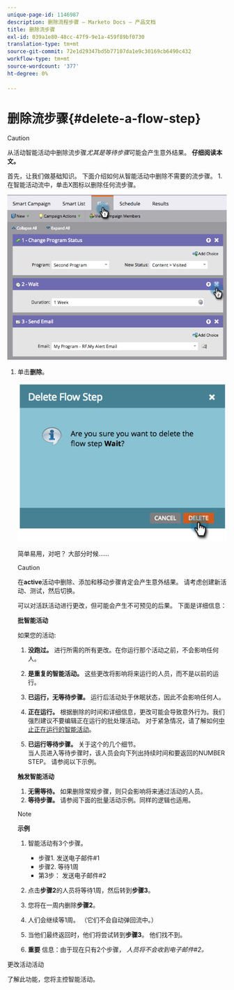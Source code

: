 ```yaml
---
unique-page-id: 1146987
description: 删除流程步骤 — Marketo Docs — 产品文档
title: 删除流步骤
exl-id: 039a1e80-48cc-47f9-9e1a-459f89bf0730
translation-type: tm+mt
source-git-commit: 72e1d29347bd5b77107da1e9c30169cb6490c432
workflow-type: tm+mt
source-wordcount: '377'
ht-degree: 0%

---
```


# 删除流步骤{#delete-a-flow-step}

>[!CAUTION]
>
>从活动智能活动中删除流步骤&#x200B;_尤其是等待步骤_&#x200B;可能会产生意外结果。 **仔细阅读本文。**

首先，让我们做基础知识。 下面介绍如何从智能活动中删除不需要的流步骤。 1.在智能活动流中，单击X图标以删除任何流步骤。

![](assets/image2014-9-22-13-3a52-3a20.png)

1. 单击&#x200B;**删除**。

   ![](assets/image2014-9-22-13-3a55-3a25.png)

   简单易用，对吧？ 大部分时候……

   >[!CAUTION]
   >
   >在&#x200B;**active**&#x200B;活动中删除、添加和移动步骤肯定会产生意外结果。 请考虑创建新活动、测试，然后切换。

   可以对活跃活动进行更改，但可能会产生不可预见的后果。 下面是详细信息：

   **批智能活动**

   如果您的活动:

   1. **没跑过。** 进行所需的所有更改。在你运行那个活动之前，不会影响任何人。
   1. **是重复的智能活动。** 这些更改将影响将来运行的人员，而不是以前的运行。
   1. **已运行，无等待步骤。** 运行后活动处于休眠状态，因此不会影响任何人。
   1. **正在运行。** 根据删除的时间和详细信息，更改可能会导致意外行为。我们强烈建议不要编辑正在运行的批处理活动。 对于紧急情况，请了解如何[中止正在运行的智能活动](/help/marketo/product-docs/core-marketo-concepts/smart-campaigns/using-smart-campaigns/abort-a-smart-campaign.md)。

   1. **已运行等待步骤。** 关于这个的几个细节。\
      当人员进入等待步骤时，该人员会向下列出持续时间和要返回的NUMBER STEP。 请参阅以下示例。

   **触发智能活动**

   1. **无需等待。** 如果删除常规步骤，则只会影响将来通过活动的人员。
   1. **等待步骤。** 请参阅下面的批量活动示例。同样的逻辑也适用。

   >[!NOTE]
   >
   >**示例**
   >
   >1. 智能活动有3个步骤。
      >    * 步骤1. 发送电子邮件#1
      >    * 步骤2. 等待1周
      >    * 第3步： 发送电子邮件#2
   >
   >1. 点击&#x200B;**步骤2**&#x200B;的人员将等待1周，然后转到&#x200B;**步骤3**。
   >1. 您将在一周内删除&#x200B;**步骤2**。
   >1. 人们会继续等1周。 （它们不会自动弹回流中。）
   >1. 当他们最终返回时，他们将尝试转到&#x200B;**步骤3**。 他们找不到。
   >1. **重要** 信息：由于现在只有2个步骤， *人员将不会收到电子邮件#2。*


更改活动活动

了解此功能，您将主控智能活动。
